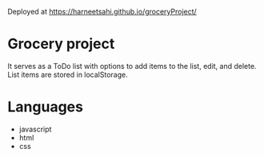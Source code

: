Deployed at https://harneetsahi.github.io/groceryProject/

# Grocery project
It serves as a ToDo list with options to add items to the list, edit, and delete. List items are stored in localStorage. 

# Languages
- javascript
- html
- css
